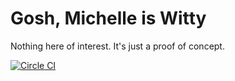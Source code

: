 # Gosh, Michelle is Witty
Nothing here of interest. It's just a proof of concept.

[![Circle CI](https://circleci.com/gh/craychee/gmiw/tree/master.svg?style=svg)](https://circleci.com/gh/craychee/gmiw/tree/master)
